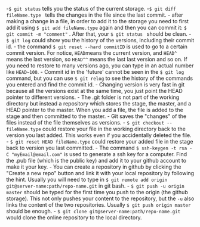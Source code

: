 ﻿\-```$ git status``` tells you the status of the current storage.
\-```$ git diff fileName.type ``` tells the changes in the file since the last commit.
\- after making a change in a file, in order to add it to the storage you need to first add it using ```$ git add fileName.type``` again and then you can commit it: ```$ git commit -m "comment"``` . After that, your ```$ git status ``` should be clean.
\- ```$ git log``` could show you the history of the versions, including their commit id.
\- the command ```$ git reset --hard commitID``` is used to go to a certain commit version. For notice, ```HEAD```means the current version, and ```HEAD^``` means the last version, so ```HEAD^^``` means the last last version and so on. If you need to restore to many versions ago, you can type in an actual number like ```HEAD~100```. 
\- Commit id in the 'future' cannot be seen in the ```$ git log``` command, but you can use ```$ git relog``` to see the history of the commands you entered and find the commit id.
\- Changing version is very fast in git because all the versions exist at the same time, you just point the HEAD pointer to different versions.
\- The .git folder is not part of the working directory but instead a repository which stores the stage, the master, and a HEAD pointer to the master. When you add a file, the file is added to the stage and then committed to the master.
\- Git saves the "changes" of the files instead of the file themselves as versions.
\- ```$ git checkout -- fileName.type``` could restore your file in the working directory back to the version you last added. This works even if you accidentally deleted the file.
\- ```$ git reset HEAD fileName.type``` could restore your added file in the stage back to version you last committed.
\- The command ```$ ssh-keygen -t rsa -C "myEmail@email.com"``` is used to generate a ssh key for a computer. Find the .pub file (which is the public key) and add it to your github account to make it your key.
\- You can create a repository in github by clicking the "Create a new repo" button and link it with your local repository by following the hint. Usually you will need to type in ```$ git remote add origin git@server-name:path/repo-name.git``` in git bash.
\- ```$ git push -u origin master``` should be typed for the first time you push to the origin (the github storage). This not only pushes your content to the repository, but the ```-u``` also links the content of the two repositories. Usually ```$ git push origin master``` should be enough.
\- ```$ git clone git@server-name:path/repo-name.git``` would clone the online repository to the local directory. 
